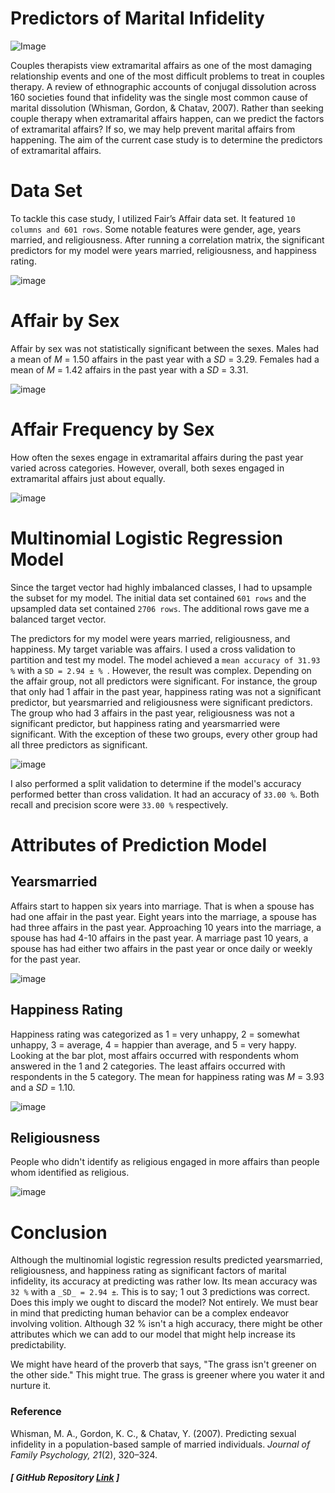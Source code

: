 # Predictors of Marital Infidelity
 
![Image](infidelity_project.png)

Couples therapists view extramarital affairs as one of the most damaging relationship events and 
one of the most difficult problems to treat in couples therapy. A review of 
ethnographic accounts of conjugal dissolution across 160 societies found that infidelity was the 
single most common cause of marital dissolution (Whisman, Gordon, & Chatav, 2007). Rather than seeking couple therapy when 
extramarital affairs happen, can we predict the factors of extramarital affairs? If so, we may help 
prevent marital affairs from happening. The aim of the current case study is to determine the 
predictors of extramarital affairs. 


# Data Set
To tackle this case study, I utilized Fair’s Affair data set. It 
featured `10 columns and 601 rows`. Some notable features were gender, age, 
years married, and religiousness. After running a correlation matrix, the significant predictors 
for my model were years married, religiousness, and happiness rating. 

![image](Correlation.png)

# Affair by Sex

Affair by sex was not statistically significant between the sexes. Males had a 
mean of *M* = 1.50 affairs in the past year with a *SD* = 3.29. Females had a mean of *M* = 1.42 
affairs in the past year with a *SD* = 3.31. 

![image](affairs_sex.png)

# Affair Frequency by Sex

How often the sexes engage in extramarital affairs during the past year varied 
across categories. However, overall, both sexes engaged in extramarital affairs just about 
equally. 

![image](male_female_frequencies.png)

# Multinomial Logistic Regression Model

Since the target vector had highly imbalanced classes, I had to upsample the subset for my model. The initial data set contained `601 rows` and the upsampled data set contained `2706 rows`. The additional rows gave me a balanced target vector.   

The predictors for my model were years married, religiousness, and happiness. My target variable was affairs. I used a cross validation to partition and test my model. The model achieved a `mean accuracy of 31.93 %` with a `SD = 2.94 ± % `. However, the result was complex. Depending on the affair group, not all predictors were significant. For instance, the group that only had 1 affair in the past year, happiness rating was not a significant predictor, but yearsmarried and religiousness were significant predictors. The group who had 3 affairs in the past year, religiousness was not a significant predictor, but happiness rating and yearsmarried were significant. With the exception of these two groups, every other group had all three predictors as significant.  

![image](ml_results.png)

I also performed a split validation to determine if the model's accuracy performed better than cross validation. It had an accuracy of `33.00 %`. Both recall and precision score were `33.00 %` respectively.

# Attributes of Prediction Model

## Yearsmarried

Affairs start to happen six years into marriage. That is when a spouse has had one affair in the past year. Eight years into the marriage, a spouse has had three affairs in the past year. Approaching 10 years into the marriage, a spouse has had 4-10 affairs in the past year. A marriage past 10 years, a spouse has had either two affairs in the past year or once daily or weekly for the past year. 

![image](MODEL%20PREDICTION.png)

## Happiness Rating

Happiness rating was categorized as 1 = very unhappy, 2 = somewhat unhappy, 3 = average, 4 = happier than average, and 5 = very happy. Looking at the bar plot, most affairs occurred with respondents whom answered in the 1 and 2 categories. The least affairs occurred with respondents in the 5 category. The mean for happiness rating was *M* = 3.93 and a *SD* = 1.10.

![image](happy_rating_affair.png)

## Religiousness

People who didn't identify as religious engaged in more affairs than people whom identified as religious. 

![image](religiousness.png)

# Conclusion

Although the multinomial logistic regression results predicted yearsmarried, religiousness, and happiness rating as significant factors of marital infidelity, its accuracy at predicting was rather low. Its mean accuracy was `32 %` with a `_SD_ = 2.94 ±`. This is to say; 1 out 3 predictions was correct. Does this imply we ought to discard the model? Not entirely. We must bear in mind that predicting human behavior can be a complex endeavor involving volition. Although 32 % isn't a high accuracy, there might be other attributes which we can add to our model that might help increase its predictability. 

We might have heard of the proverb that says, "The grass isn't greener on the other side." This might true. The grass is greener where you water it and nurture it. 

### Reference

Whisman, M. A., Gordon, K. C., & Chatav, Y. (2007). Predicting sexual infidelity in a population-based sample of married individuals. _Journal of Family Psychology, 21_(2), 320–324. 


##### [ GitHub Repository [Link](https://github.com/RenaissanceMan06/Marital_Infidelity) ]

